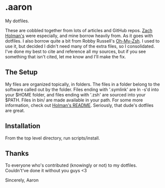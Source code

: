.aaron
======

My dotfiles.

These are cobbled together from lots of articles and GitHub repos.
[Zach Holman's](https://github.com/holman/dotfiles) were especially,
and mine borrow heavily from. As it goes with dotfiles. I also borrow quite
a bit from Robby Russell's 
[Oh-My-Zsh](https://github.com/robbyrussell/oh-my-zsh/). I used to use it, but
decided I didn't need many of the extra files, so I consolidated. I've done my
best to cite and reference all my sources, but if you see something that isn't
cited, let me know and I'll make the fix.

The Setup
---------
My files are organized topically, in folders. The files in a folder belong to
the software called out by the folder. Files ending with '.symlink' are ln -s'd
into your $HOME folder, and files ending with '.zsh' are sourced into your
$PATH. Files in bin/ are made available in your path. For some more information,
check out [Holman's README](http://git.io/eoJIZA). Seriously, that dude's
dotfiles are great.

Installation
------------
From the top level directory, run scripts/install.

Thanks
------
To everyone who's contributed (knowingly or not) to my dotfiles. Couldn't've
done it without you guys <3

Sincerely,
Aaron